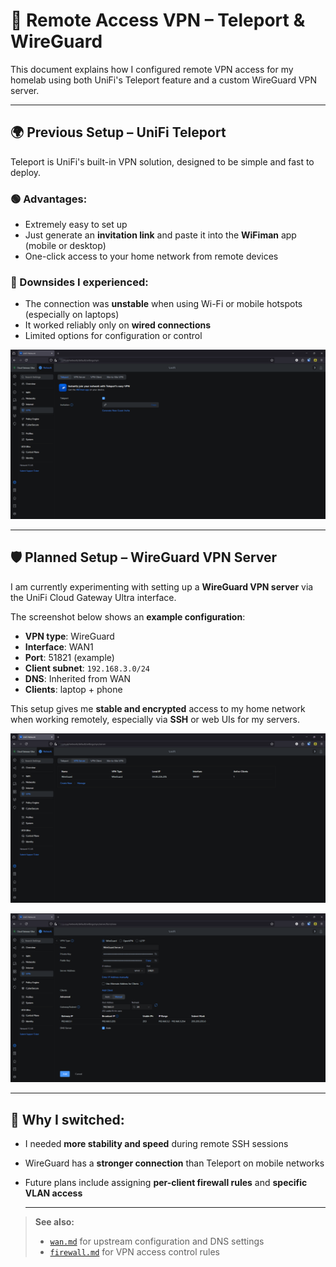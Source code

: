 # 🔐 Remote Access VPN – Teleport & WireGuard

This document explains how I configured remote VPN access for my homelab using both UniFi's Teleport feature and a custom WireGuard VPN server.

---

## 🌍 Previous Setup – UniFi Teleport

Teleport is UniFi's built-in VPN solution, designed to be simple and fast to deploy.

### 🟢 Advantages:
- Extremely easy to set up
- Just generate an **invitation link** and paste it into the **WiFiman** app (mobile or desktop)
- One-click access to your home network from remote devices

### 🔴 Downsides I experienced:
- The connection was **unstable** when using Wi-Fi or mobile hotspots (especially on laptops)
- It worked reliably only on **wired connections**
- Limited options for configuration or control

![Teleport invite](./images/vpn-wifiman.png)

---

## 🛡️ Planned Setup – WireGuard VPN Server

I am currently experimenting with setting up a **WireGuard VPN server** via the UniFi Cloud Gateway Ultra interface.

The screenshot below shows an **example configuration**:

- **VPN type**: WireGuard
- **Interface**: WAN1
- **Port**: 51821 (example)
- **Client subnet**: `192.168.3.0/24`
- **DNS**: Inherited from WAN
- **Clients**: laptop + phone

This setup gives me **stable and encrypted** access to my home network when working remotely, especially via **SSH** or web UIs for my servers.

![VPN server list](./images/vpn-vpnserver.png)

![Example config](./images/vpn-setup.png)

---

## 🔐 Why I switched:
- I needed **more stability and speed** during remote SSH sessions
- WireGuard has a **stronger connection** than Teleport on mobile networks
- Future plans include assigning **per-client firewall rules** and **specific VLAN access**

  ---

> **See also:**
> - [`wan.md`](./wan.md) for upstream configuration and DNS settings  
> - [`firewall.md`](./firewall.md) for VPN access control rules

